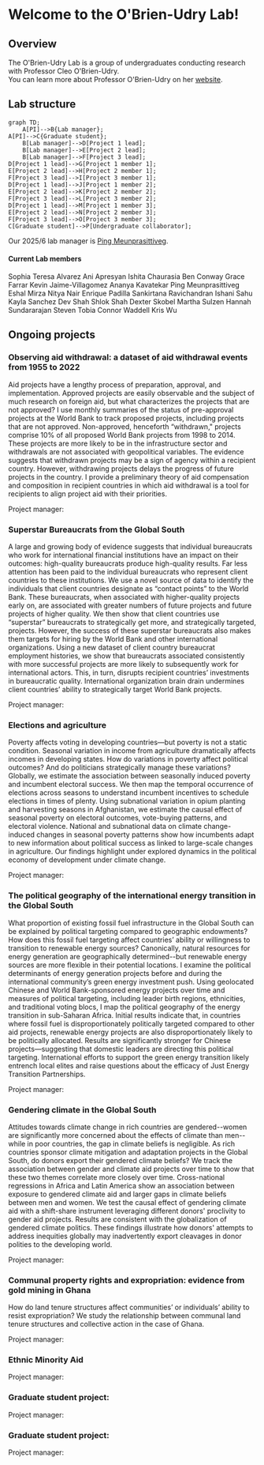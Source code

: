 # Welcome to the O'Brien-Udry Lab!

## Overview

The O'Brien-Udry Lab is a group of undergraduates conducting research with Professor Cleo O'Brien-Udry.                                                                                                             
You can learn more about Professor O'Brien-Udry on her <a href = "http://cobrienudry.github.io/">website</a>. 

## Lab structure

```mermaid
graph TD;
    A[PI]-->B{Lab manager};
A[PI]-->C{Graduate student};
    B[Lab manager]-->D[Project 1 lead];
    B[Lab manager]-->E[Project 2 lead];
    B[Lab manager]-->F[Project 3 lead];
D[Project 1 lead]-->G[Project 1 member 1];
E[Project 2 lead]-->H[Project 2 member 1];
F[Project 3 lead]-->I[Project 3 member 1];
D[Project 1 lead]-->J[Project 1 member 2];
E[Project 2 lead]-->K[Project 2 member 2];
F[Project 3 lead]-->L[Project 3 member 2];
D[Project 1 lead]-->M[Project 1 member 3];
E[Project 2 lead]-->N[Project 2 member 3];
F[Project 3 lead]-->O[Project 3 member 3];
C[Graduate student]-->P[Undergraduate collaborator];

```

Our 2025/6 lab manager is  <a href = "https://www.linkedin.com/in/ping-meunprasittiveg">Ping Meunprasittiveg</a>. 

#### Current Lab members

Sophia Teresa Alvarez
Ani Apresyan
Ishita Chaurasia
Ben Conway
Grace Farrar
Kevin Jaime-Villagomez
Ananya Kavatekar
Ping Meunprasittiveg
Eshal Mirza
Nitya Nair
Enrique Padilla
Sankirtana Ravichandran
Ishani Sahu
Kayla Sanchez
Dev Shah
Shlok Shah
Dexter Skobel
Martha Sulzen
Hannah Sundararajan
Steven Tobia
Connor Waddell
Kris Wu

## Ongoing projects

### Observing aid withdrawal: a dataset of aid withdrawal events from 1955 to 2022

Aid projects have a lengthy process of preparation, approval, and implementation. Approved projects are easily observable and the subject of much research on foreign aid, but what characterizes the projects that are not approved? I use monthly summaries of the status of pre-approval projects at the World Bank to track proposed projects, including projects that are not approved. Non-approved, henceforth “withdrawn," projects comprise 10% of all proposed World Bank projects from 1998 to 2014. These projects are more likely to be in the infrastructure sector and withdrawals are not associated with geopolitical variables. The evidence suggests that withdrawn projects may be a sign of agency within a recipient country. However, withdrawing projects delays the progress of future projects in the country. I provide a preliminary theory of aid compensation and composition in recipient countries in which aid withdrawal is a tool for recipients to align project aid with their priorities.

Project manager: <a href = ""> </a>

### Superstar Bureaucrats from the Global South

A large and growing body of evidence suggests that individual bureaucrats who work for international financial institutions have an impact on their outcomes: high-quality bureaucrats produce high-quality results. Far less attention has been paid to the individual bureaucrats who represent client countries to these institutions. We use a novel source of data to identify the individuals that client countries designate as “contact points” to the World Bank. These bureaucrats, when associated with higher-quality projects early on, are associated with greater numbers of future projects and future projects of higher quality. We then show that client countries use “superstar” bureaucrats to strategically get more, and strategically targeted, projects. However, the success of these superstar bureaucrats also makes them targets for hiring by the World Bank and other international organizations. Using a new dataset of client country bureaucrat employment histories, we show that bureaucrats associated consistently with more successful projects are more likely to subsequently work for international actors. This, in turn, disrupts  recipient countries’ investments in bureaucratic quality. International organization brain drain undermines client countries’ ability to strategically target World Bank projects. 

Project manager: <a href = ""> </a>

### Elections and agriculture

Poverty affects voting in developing countries—but poverty is not a static condition. Seasonal variation in income from agriculture dramatically affects incomes in developing states. How do variations in poverty affect political outcomes? And do politicians strategically manage these variations? Globally, we estimate the association between seasonally induced poverty and incumbent electoral success. We then map the temporal occurrence of elections across seasons to understand incumbent incentives to schedule elections in times of plenty. Using subnational variation in opium planting and harvesting seasons in Afghanistan, we estimate the causal effect of seasonal poverty on electoral outcomes, vote-buying patterns, and electoral violence. National and subnational data on climate change-induced changes in seasonal poverty patterns show how incumbents adapt to new information about political success as linked to large-scale changes in agriculture. Our findings highlight under explored dynamics in the political economy of development under climate change.

Project manager: <a href = ""> </a>

### The political geography of the international energy transition in the Global South


What proportion of existing fossil fuel infrastructure in the Global South can be explained by political targeting compared to geographic endowments? How does this fossil fuel targeting affect countries’ ability or willingness to transition to renewable energy sources? Canonically, natural resources for energy generation are geographically determined--but renewable energy sources are more flexible in their potential locations. I examine the political determinants of energy generation projects before and during the international community’s green energy investment push. Using geolocated Chinese and World Bank-sponsored energy projects over time and measures of political targeting, including leader birth regions, ethnicities, and traditional voting blocs, I map the political geography of the energy transition in sub-Saharan Africa. Initial results indicate that, in countries where fossil fuel is disproportionately politically targeted compared to other aid projects, renewable energy projects are also disproportionately likely to be politically allocated.  Results are significantly stronger for Chinese projects—suggesting that domestic leaders are directing this political targeting. International efforts to support the green energy transition likely entrench local elites and raise questions about the efficacy of Just Energy Transition Partnerships.


Project manager: <a href = ""> </a>

### Gendering climate in the Global South

Attitudes towards climate change in rich countries are gendered--women are significantly more concerned about the effects of climate than men--while in poor countries, the gap in climate beliefs is negligible. As rich countries sponsor climate mitigation and adaptation projects in the Global South, do donors export their gendered climate beliefs? We track the association between gender and climate aid projects over time to show that these two themes correlate more closely over time. Cross-national regressions in Africa and Latin America show an association between exposure to gendered climate aid and larger gaps in climate beliefs between men and women. We test the causal effect of gendering climate aid with a shift-share instrument leveraging different donors' proclivity to gender aid projects. Results are consistent with the globalization of gendered climate politics. These findings illustrate how donors' attempts to address inequities globally may inadvertently export cleavages in donor polities to the developing world.

Project manager: <a href = ""> </a>

### Communal property rights and expropriation: evidence from gold mining in Ghana

How do land tenure structures affect communities’ or individuals’ ability to resist expropriation? We study the relationship between communal land tenure structures and collective action in the case of Ghana.

Project manager: <a href = ""> </a>

### Ethnic Minority Aid

Project manager: <a href = ""> </a>

### Graduate student project: 

Project manager: <a href = ""> </a>

### Graduate student project: 

Project manager: <a href = ""> </a>


